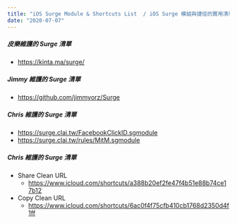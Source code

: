 ```yaml
---
title: "iOS Surge Module & Shortcuts List  / iOS Surge 模組與捷徑的實用清單"
date: "2020-07-07"
---
```


##### 皮樂維護的 Surge 清單
* https://kinta.ma/surge/

##### Jimmy 維護的 Surge 清單
* https://github.com/jimmyorz/Surge

##### Chris 維護的 Surge 清單
* https://surge.clai.tw/FacebookClickID.sgmodule
* https://surge.clai.tw/rules/MitM.sgmodule


##### Chris 維護的 Surge 清單
* Share Clean URL
	* https://www.icloud.com/shortcuts/a388b20ef2fe47f4b51e88b74ce17b12
* Copy Clean URL 
	* https://www.icloud.com/shortcuts/6ac0f4f75cfb410cb1768d2350d4f1ff

